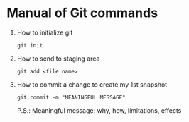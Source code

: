 

# Manual of Git commands

1. How to initialize git
   
   `git init`

2. How to send to staging area
   
   `git add <file name>`

3. How to commit a change to create my 1st snapshot
   
   `git commit -m "MEANINGFUL MESSAGE"`
   
   P.S.: Meaningful message: why, how, limitations, effects
